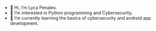 - 👋 Hi, I’m Lyca Penales.
- 👀 I’m interested in Python programming and Cybersecurity.
- 🌱 I’m currently learning the basics of cybersecurity and android app development.
